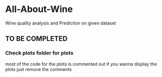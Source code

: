 # All-About-Wine
Wine quality analysis and Prediciton on given dataset


## TO BE COMPLETED

### Check plots folder for plots 

most of the code for the plots is commented out if you wanna display the plots just remove the comments 
